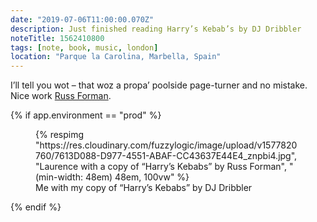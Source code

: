 ```yaml
---
date: "2019-07-06T11:00:00.070Z"
description: Just finished reading Harry’s Kebab’s by DJ Dribbler
noteTitle: 1562410800
tags: [note, book, music, london]
location: "Parque la Carolina, Marbella, Spain"
---
```


I’ll tell you wot – that woz a propa’ poolside page-turner and no mistake. Nice work [Russ Forman](https://www.facebook.com/harryskebabsbook/).

{% if app.environment == "prod" %}
<figure>
  {% respimg "https://res.cloudinary.com/fuzzylogic/image/upload/v1577820760/7613D088-D977-4551-ABAF-CC43637E44E4_znpbi4.jpg", "Laurence with a copy of “Harry’s Kebabs” by Russ Forman", "(min-width: 48em) 48em, 100vw" %}
  <figcaption>Me with my copy of “Harry’s Kebabs” by DJ Dribbler</figcaption>
</figure>
{% endif %}
